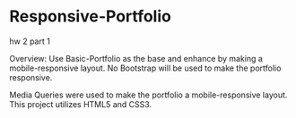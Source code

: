 # Responsive-Portfolio
hw 2 part 1

Overview: 
Use Basic-Portfolio as the base and enhance by making a mobile-responsive layout. 
No Bootstrap will be used to make the portfolio responsive. 

Media Queries were used to make the portfolio a mobile-responsive layout.
This project utilizes HTML5 and CSS3. 
